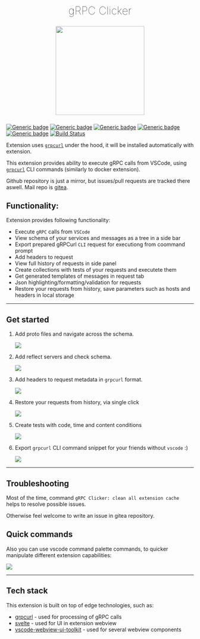 <h2 align="center" style="font-weight: lighter; font-size: 29px">gRPC Clicker</h2>

<p align="center">
<img align="center" style="padding-left: 10px; padding-right: 10px; padding-bottom: 10px;" width="238px" height="238px" src="https://dancheg97.ru/repo-avatars/12-f79d041c585beeb0f12d2d279086b1b2" /> 
</p>

[![Generic badge](https://img.shields.io/badge/LICENSE-MIT-orange.svg)](https://dancheg97.ru/dancheg97/grpclicker_vscode/src/branch/main/LICENSE)
[![Generic badge](https://img.shields.io/badge/GITEA-REPO-red.svg)](https://dancheg97.ru/dancheg97/grpclicker_vscode)
[![Generic badge](https://img.shields.io/badge/GITHUB-REPO-white.svg)](https://github.com/dancheg97/grpclicker_vscode)
[![Generic badge](https://img.shields.io/badge/VSCode-marketplace-blue.svg)](https://marketplace.visualstudio.com/items?itemName=Dancheg97.grpc-clicker)
[![Generic badge](https://img.shields.io/badge/Changelog-v1.0.5-cyan.svg)](https://dancheg97.ru/dancheg97/grpclicker_vscode/src/branch/main/CHANGELOG.md)
[![Build Status](https://drone.dancheg97.ru/api/badges/dancheg97/grpclicker_vscode/status.svg)](https://drone.dancheg97.ru/dancheg97/grpclicker_vscode)

Extension uses [`grpcurl`](https://github.com/fullstorydev/grpcurl) under the hood, it will be installed automatically with extension.

This extension provides ability to execute gRPC calls from VSCode, using [`grpcurl`](https://github.com/fullstorydev/grpcurl) CLI commands (similarly to docker extension).

Github repository is just a mirror, but issues/pull requests are tracked there aswell. Mail repo is [gitea](https://dancheg97.ru/dancheg97/grpclicker_vscode).

## Functionality:

Extension provides following functionality:

- Execute `gRPC` calls from `VSCode`
- View schema of your services and messages as a tree in a side bar
- Export prepared gRPCurl `CLI` request for executiong from coommand prompt
- Add headers to request
- View full history of requests in side panel
- Create collections with tests of your requests and executete them
- Get generated templates of messages in request tab
- Json highlighting/formatting/validation for requests
- Restore your requests from history, save parameters such as hosts and headers in local storage

---

## Get started

1. Add proto files and navigate across the schema.
   <p align="left"><img src="https://dancheg97.ru/dancheg97/grpclicker_vscode/raw/branch/main/docs/proto.gif" ></p>
2. Add reflect servers and check schema.
   <p align="left"><img src="https://dancheg97.ru/dancheg97/grpclicker_vscode/raw/branch/main/docs/reflect.gif" ></p>
3. Add headers to request metadata in `grpcurl` format.
   <p align="left"><img src="https://dancheg97.ru/dancheg97/grpclicker_vscode/raw/branch/main/docs/headers.gif" ></p>
4. Restore your requests from history, via single click
   <p align="left"><img src="https://dancheg97.ru/dancheg97/grpclicker_vscode/raw/branch/main/docs/history.gif" ></p>
5. Create tests with code, time and content conditions
   <p align="left"><img src="https://dancheg97.ru/dancheg97/grpclicker_vscode/raw/branch/main/docs/test.gif" ></p>
6. Export `grpcurl` CLI command snippet for your friends without `vscode` :)
   <p align="left"><img src="https://dancheg97.ru/dancheg97/grpclicker_vscode/raw/branch/main/docs/snippet.gif" ></p>

---

## Troubleshooting

Most of the time, command `gRPC Clicker: clean all extension cache` helps to
resolve possible issues.

Otherwise feel welcome to write an issue in gitea repository.

## Quick commands

Also you can use vscode command palette commands, to quicker manipulate
different extension capabilities:

![](https://dancheg97.ru/dancheg97/grpclicker_vscode/raw/branch/main/docs/commands.png)

---

## Tech stack

This extension is built on top of edge technologies, such as:

- [grpcurl](https://github.com/fullstorydev/grpcurl) - used for processing of gRPC calls
- [svelte](https://svelte.dev/) - used for UI in extension webview
- [vscode-webview-ui-toolkit](https://github.com/microsoft/vscode-webview-ui-toolkit) - used for several webview components

<!--
https://marketplace.visualstudio.com/manage/publishers/dancheg97
-->

